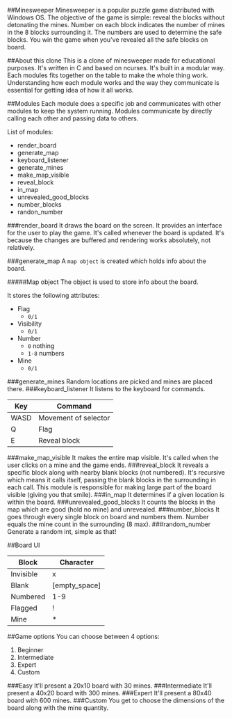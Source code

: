 ##Minesweeper
Minesweeper is a popular puzzle game distributed with Windows OS. The objective of the game is simple: reveal the blocks without detonating the mines. Number on each block indicates the number of mines in the 8 blocks surrounding it. The numbers are used to determine the safe blocks. You win the game when you've revealed all the safe blocks on board.

##About this clone
This is a clone of minesweeper made for educational purposes. It's written in C and based on ncurses. It's built in a modular way. Each modules fits together on the table to make the whole thing work. Understanding how each module works and the way they communicate is essential for getting idea of how it all works.

##Modules
Each module does a specific job and communicates with other modules to keep the system running. Modules communicate by directly calling each other and passing data to others.

List of modules:

- render_board
- generate_map
- keyboard_listener
- generate_mines
- make\_map\_visible
- reveal_block
- in_map
- unrevealed\_good\_blocks
- number_blocks
- randon_number

###render_board
It draws the board on the screen. It provides an interface for the user to play the game. It's called whenever the board is updated. It's because the changes are buffered and rendering works absolutely, not relatively.

###generate_map
A `map object` is created which holds info about the board.

#####Map object
The object is used to store info about the board.

It stores the following attributes:

- Flag
	- `0/1`
- Visibility
	- `0/1`
- Number
	- `0` nothing
	- `1-8` numbers 
- Mine
	- `0/1`
 
###generate_mines
Random locations are picked and mines are placed there.
###keyboard_listener
It listens to the keyboard for commands.

| Key         	| Command     					|
| ---------------|---------------------------------|
| WASD     		| Movement of selector	       	|
| Q     			| Flag					       	|
| E     			| Reveal block			       	|
###make_map\_visible
It makes the entire map visible. It's called when the user clicks on a mine and the game ends.
###reveal_block
It reveals a specific block along with nearby blank blocks (not numbered). It's recursive which means it calls itself, passing the blank blocks in the surrounding in each call. This module is responsible for making large part of the board visible (giving you that smile).
###in_map
It determines if a given location is within the board.
###unrevealed_good\_blocks
It counts the blocks in the map which are good (hold no mine) and unrevealed.
###number_blocks
It goes through every single block on board and numbers them. Number equals the mine count in the surrounding (8 max).
###random_number
Generate a random int, simple as that!

##Board UI

| Block         | Character     			|
| ------------- |-------------------------|
| Invisible     | x			          	|
| Blank         | [empty_space]		  	|
| Numbered      | 1-9					  	|
| Flagged       | !					  	|
| Mine          | *					  	|

##Game options
You can choose between 4 options:

1. Beginner
2. Intermediate
3. Expert
4. Custom

###Easy
It'll present a 20x10 board with 30 mines.
###Intermediate
It'll present a 40x20 board with 300 mines.
###Expert
It'll present a 80x40 board with 600 mines.
###Custom
You get to choose the dimensions of the board along with the mine quantity.